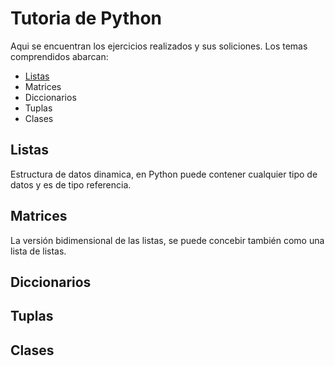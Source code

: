 # Tutoria de Python
Aqui se encuentran los ejercicios realizados y sus soliciones. Los temas comprendidos abarcan:

* [Listas](https://github.com/rakso-dev/python-course#listas)
* Matrices
* Diccionarios
* Tuplas
* Clases

## Listas
Estructura de datos dinamica, en Python puede contener cualquier tipo de datos y es de tipo referencia.


## Matrices
La versión bidimensional de las listas, se puede concebir también como una lista de listas.
## Diccionarios
## Tuplas
## Clases